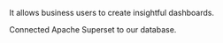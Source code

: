 It allows business users to create insightful dashboards.

Connected Apache Superset to our database.